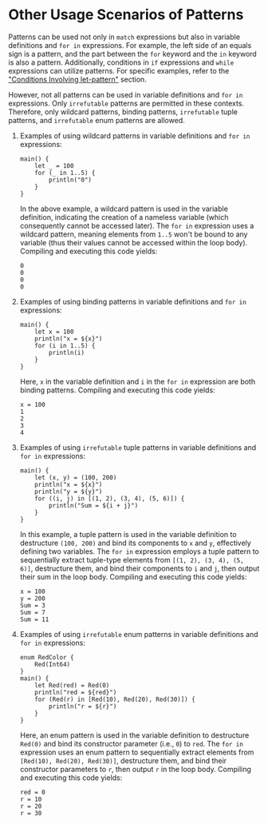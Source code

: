# Other Usage Scenarios of Patterns

Patterns can be used not only in `match` expressions but also in variable definitions and `for in` expressions. For example, the left side of an equals sign is a pattern, and the part between the `for` keyword and the `in` keyword is also a pattern. Additionally, conditions in `if` expressions and `while` expressions can utilize patterns. For specific examples, refer to the ["Conditions Involving let-pattern"](../basic_programming_concepts/expression.md#conditions-involving-let-pattern) section.

However, not all patterns can be used in variable definitions and `for in` expressions. Only `irrefutable` patterns are permitted in these contexts. Therefore, only wildcard patterns, binding patterns, `irrefutable` tuple patterns, and `irrefutable` enum patterns are allowed.

1. Examples of using wildcard patterns in variable definitions and `for in` expressions:

    <!-- verify -->

    ```cangjie
    main() {
        let _ = 100
        for (_ in 1..5) {
            println("0")
        }
    }
    ```

    In the above example, a wildcard pattern is used in the variable definition, indicating the creation of a nameless variable (which consequently cannot be accessed later). The `for in` expression uses a wildcard pattern, meaning elements from `1..5` won't be bound to any variable (thus their values cannot be accessed within the loop body). Compiling and executing this code yields:

    ```text
    0
    0
    0
    0
    ```

2. Examples of using binding patterns in variable definitions and `for in` expressions:

    <!-- verify -->

    ```cangjie
    main() {
        let x = 100
        println("x = ${x}")
        for (i in 1..5) {
            println(i)
        }
    }
    ```

    Here, `x` in the variable definition and `i` in the `for in` expression are both binding patterns. Compiling and executing this code yields:

    ```text
    x = 100
    1
    2
    3
    4
    ```

3. Examples of using `irrefutable` tuple patterns in variable definitions and `for in` expressions:

    <!-- verify -->

    ```cangjie
    main() {
        let (x, y) = (100, 200)
        println("x = ${x}")
        println("y = ${y}")
        for ((i, j) in [(1, 2), (3, 4), (5, 6)]) {
            println("Sum = ${i + j}")
        }
    }
    ```

    In this example, a tuple pattern is used in the variable definition to destructure `(100, 200)` and bind its components to `x` and `y`, effectively defining two variables. The `for in` expression employs a tuple pattern to sequentially extract tuple-type elements from `[(1, 2), (3, 4), (5, 6)]`, destructure them, and bind their components to `i` and `j`, then output their sum in the loop body. Compiling and executing this code yields:

    ```text
    x = 100
    y = 200
    Sum = 3
    Sum = 7
    Sum = 11
    ```

4. Examples of using `irrefutable` enum patterns in variable definitions and `for in` expressions:

    <!-- verify -->

    ```cangjie
    enum RedColor {
        Red(Int64)
    }
    main() {
        let Red(red) = Red(0)
        println("red = ${red}")
        for (Red(r) in [Red(10), Red(20), Red(30)]) {
            println("r = ${r}")
        }
    }
    ```

    Here, an enum pattern is used in the variable definition to destructure `Red(0)` and bind its constructor parameter (i.e., `0`) to `red`. The `for in` expression uses an enum pattern to sequentially extract elements from `[Red(10), Red(20), Red(30)]`, destructure them, and bind their constructor parameters to `r`, then output `r` in the loop body. Compiling and executing this code yields:

    ```text
    red = 0
    r = 10
    r = 20
    r = 30
    ```